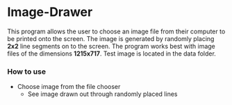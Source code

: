 # Image-Drawer
This program allows the user to choose an image file from their computer to be printed onto the screen. 
The image is generated by randomly placing <strong>2x2</strong> line segments on to the screen. 
The program works best with image files of the dimensions <strong>1215x717</strong>. Test image is located in the data folder.

### How to use
* Choose image from the file chooser
  * See image drawn out through randomly placed lines

